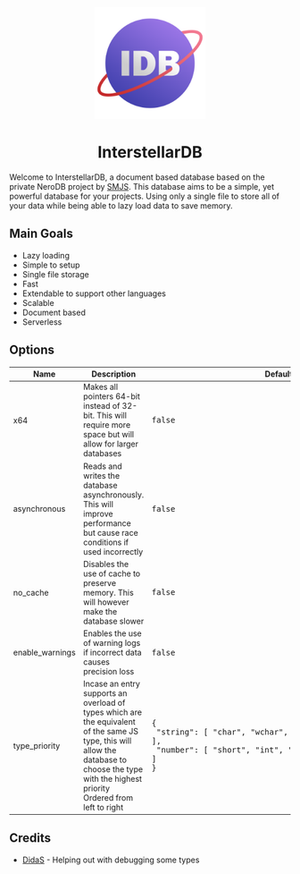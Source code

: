 <div align="center">
  <img width="200px" src="assets/IDB.png">
  <h1>InterstellarDB</h1>
</div>

Welcome to InterstellarDB, a document based database based on the private NeroDB project by [SMJS](https://github.com/SMJSGaming). This database aims to be a simple, yet powerful database for your projects. Using only a single file to store all of your data while being able to lazy load data to save memory.

## Main Goals

* Lazy loading
* Simple to setup
* Single file storage
* Fast
* Extendable to support other languages
* Scalable
* Document based
* Serverless

## Options

| Name            | Description                                                                                                               | Default          |
|-----------------|---------------------------------------------------------------------------------------------------------------------------|------------------|
| x64             | Makes all pointers 64-bit instead of 32-bit. This will require more space but will allow for larger databases             | <pre>false</pre> |
| asynchronous    | Reads and writes the database asynchronously. This will improve performance but cause race conditions if used incorrectly | <pre>false</pre> |
| no_cache        | Disables the use of cache to preserve memory. This will however make the database slower                                  | <pre>false</pre> |
| enable_warnings | Enables the use of warning logs if incorrect data causes precision loss                                                   | <pre>false</pre> |
| type_priority   | Incase an entry supports an overload of types which are the equivalent of the same JS type, this will allow the database to choose the type with the highest priority<br>Ordered from left to right | <pre>{<br>&emsp;"string": [ "char", "wchar", "string", "wstring" ],<br>&emsp;"number": [ "short", "int", "float", "long", "double" ]<br>}</pre> |

## Credits

* [DidaS](https://github.com/Didas-git) - Helping out with debugging some types
